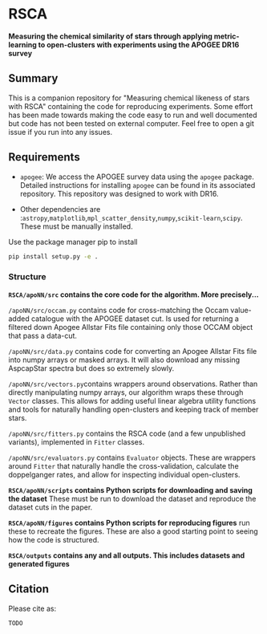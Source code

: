 # RSCA
**Measuring the chemical similarity of stars through applying metric-learning to open-clusters with experiments using the APOGEE DR16 survey**

## Summary

This is a companion repository for "Measuring chemical likeness of stars with RSCA" containing the code for reproducing experiments. Some effort has been made towards making the code easy to run and well documented but code has not been tested on external computer. Feel free to open a git issue if you run into any issues.

## Requirements

- `apogee`: We access the APOGEE survey data using the `apogee` package. Detailed instructions for installing `apogee` can be found in its associated repository. This repository was designed to work with DR16.

- Other dependencies are :`astropy`,`matplotlib`,`mpl_scatter_density`,`numpy`,`scikit-learn`,`scipy`. These must be manually installed.

Use the package manager pip to install

```bash
pip install setup.py -e .
```


### Structure

**`RSCA/apoNN/src` contains the core code for the algorithm. More precisely...**

`/apoNN/src/occam.py` contains code for cross-matching the Occam value-added catalogue with the APOGEE dataset cut. Is used for returning a filtered down Apogee Allstar Fits file containing only those OCCAM object that pass a data-cut.

`/apoNN/src/data.py` contains code for converting an Apogee Allstar Fits file into numpy arrays or masked arrays. It will also download any missing AspcapStar spectra but does so extremely slowly.


`/apoNN/src/vectors.py`contains wrappers around observations. Rather than directly manipulating numpy arrays, our algorithm wraps these through `Vector` classes. This allows for adding useful linear algebra utility functions and tools for naturally handling open-clusters and keeping track of member stars.

`/apoNN/src/fitters.py` contains the RSCA code (and a few unpublished variants), implemented in `Fitter` classes.

`/apoNN/src/evaluators.py` contains `Evaluator` objects. These are wrappers around `Fitter` that naturally handle the cross-validation, calculate the doppelganger rates, and allow for inspecting individual open-clusters.

**`RSCA/apoNN/scripts` contains Python scripts for downloading and saving the dataset** These must be run to download the dataset and reproduce the dataset cuts in the paper.

**`RSCA/apoNN/figures` contains Python scripts for reproducing figures** run these to recreate the figures. These are also a good starting point to seeing how the code is structured.

**`RSCA/outputs` contains any and all outputs. This includes datasets and generated figures**

## Citation

Please cite as:

```
TODO
```

